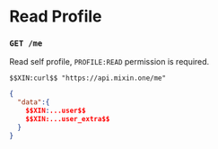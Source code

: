 # Read Profile

### `GET /me`

Read self profile, `PROFILE:READ` permission is required.

```
$$XIN:curl$$ "https://api.mixin.one/me"
```

```json
{
  "data":{
    $$XIN:...user$$
    $$XIN:...user_extra$$
  }
}
```
